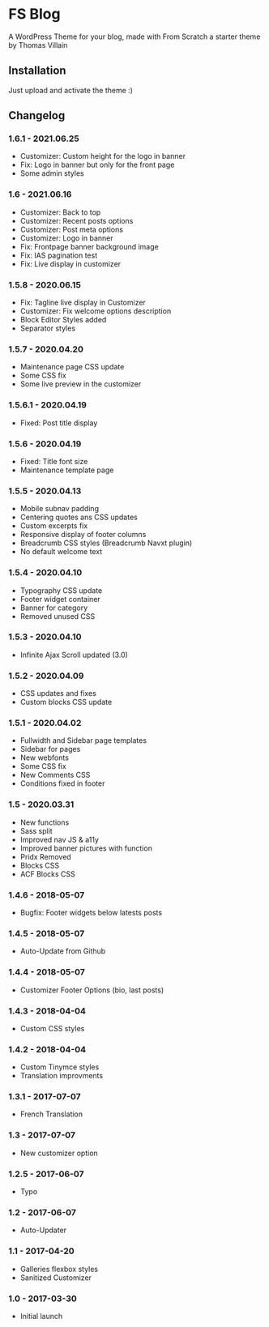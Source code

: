 # FS Blog

A WordPress Theme for your blog, made with From Scratch a starter theme by Thomas Villain

## Installation

Just upload and activate the theme :)

## Changelog

### 1.6.1 - 2021.06.25
* Customizer: Custom height for the logo in banner
* Fix: Logo in banner but only for the front page
* Some admin styles

### 1.6 - 2021.06.16
* Customizer: Back to top
* Customizer: Recent posts options
* Customizer: Post meta options
* Customizer: Logo in banner
* Fix: Frontpage banner background image
* Fix: IAS pagination test
* Fix: Live display in customizer

### 1.5.8 - 2020.06.15
* Fix: Tagline live display in Customizer
* Customizer: Fix welcome options description
* Block Editor Styles added
* Separator styles

### 1.5.7 - 2020.04.20
* Maintenance page CSS update
* Some CSS fix
* Some live preview in the customizer

### 1.5.6.1 - 2020.04.19
* Fixed: Post title display

### 1.5.6 - 2020.04.19
* Fixed: Title font size
* Maintenance template page

### 1.5.5 - 2020.04.13
* Mobile subnav padding
* Centering quotes ans CSS updates
* Custom excerpts fix
* Responsive display of footer columns
* Breadcrumb CSS styles (Breadcrumb Navxt plugin)
* No default welcome text

### 1.5.4 - 2020.04.10
* Typography CSS update
* Footer widget container
* Banner for category
* Removed unused CSS

### 1.5.3 - 2020.04.10
* Infinite Ajax Scroll updated (3.0)

### 1.5.2 - 2020.04.09
* CSS updates and fixes
* Custom blocks CSS update

### 1.5.1 - 2020.04.02
* Fullwidth and Sidebar page templates
* Sidebar for pages
* New webfonts
* Some CSS fix
* New Comments CSS
* Conditions fixed in footer

### 1.5 - 2020.03.31
* New functions
* Sass split
* Improved nav JS & a11y
* Improved banner pictures with function
* Pridx Removed
* Blocks CSS
* ACF Blocks CSS

### 1.4.6 - 2018-05-07
* Bugfix: Footer widgets below latests posts

### 1.4.5 - 2018-05-07
* Auto-Update from Github

### 1.4.4 - 2018-05-07
* Customizer Footer Options (bio, last posts)

### 1.4.3 - 2018-04-04
* Custom CSS styles

### 1.4.2 - 2018-04-04
* Custom Tinymce styles
* Translation improvments

### 1.3.1 - 2017-07-07
* French Translation

### 1.3 - 2017-07-07
* New customizer option

### 1.2.5 - 2017-06-07
* Typo

### 1.2 - 2017-06-07
* Auto-Updater

### 1.1 - 2017-04-20
* Galleries flexbox styles
* Sanitized Customizer

### 1.0 - 2017-03-30
* Initial launch

